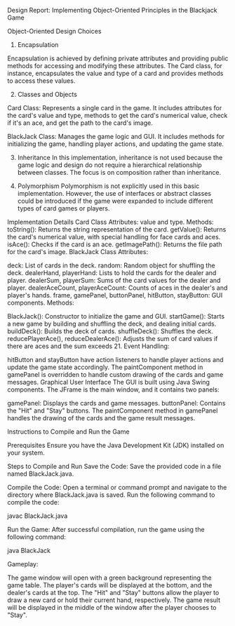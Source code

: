 Design Report: Implementing Object-Oriented Principles in the Blackjack Game

Object-Oriented Design Choices

1. Encapsulation

Encapsulation is achieved by defining private attributes and providing public methods for accessing and modifying these attributes. The Card class, for instance, encapsulates the value and type of a card and provides methods to access these values.

2. Classes and Objects

Card Class: Represents a single card in the game. It includes attributes for the card's value and type, methods to get the card's numerical value, check if it's an ace, and get the path to the card's image.

BlackJack Class: Manages the game logic and GUI. It includes methods for initializing the game, handling player actions, and updating the game state.

3. Inheritance
In this implementation, inheritance is not used because the game logic and design do not require a hierarchical relationship between classes. The focus is on composition rather than inheritance.

4. Polymorphism
Polymorphism is not explicitly used in this basic implementation. However, the use of interfaces or abstract classes could be introduced if the game were expanded to include different types of card games or players.

Implementation Details
Card Class
Attributes: value and type.
Methods:
toString(): Returns the string representation of the card.
getValue(): Returns the card's numerical value, with special handling for face cards and aces.
isAce(): Checks if the card is an ace.
getImagePath(): Returns the file path for the card's image.
BlackJack Class
Attributes:

deck: List of cards in the deck.
random: Random object for shuffling the deck.
dealerHand, playerHand: Lists to hold the cards for the dealer and player.
dealerSum, playerSum: Sums of the card values for the dealer and player.
dealerAceCount, playerAceCount: Counts of aces in the dealer's and player's hands.
frame, gamePanel, buttonPanel, hitButton, stayButton: GUI components.
Methods:

BlackJack(): Constructor to initialize the game and GUI.
startGame(): Starts a new game by building and shuffling the deck, and dealing initial cards.
buildDeck(): Builds the deck of cards.
shuffleDeck(): Shuffles the deck.
reducePlayerAce(), reduceDealerAce(): Adjusts the sum of card values if there are aces and the sum exceeds 21.
Event Handling:

hitButton and stayButton have action listeners to handle player actions and update the game state accordingly.
The paintComponent method in gamePanel is overridden to handle custom drawing of the cards and game messages.
Graphical User Interface
The GUI is built using Java Swing components. The JFrame is the main window, and it contains two panels:

gamePanel: Displays the cards and game messages.
buttonPanel: Contains the "Hit" and "Stay" buttons.
The paintComponent method in gamePanel handles the drawing of the cards and the game result messages.

Instructions to Compile and Run the Game

Prerequisites
Ensure you have the Java Development Kit (JDK) installed on your system.

Steps to Compile and Run
Save the Code: Save the provided code in a file named BlackJack.java.

Compile the Code:
Open a terminal or command prompt and navigate to the directory where BlackJack.java is saved. Run the following command to compile the code:

javac BlackJack.java

Run the Game:
After successful compilation, run the game using the following command:

java BlackJack

Gameplay:

The game window will open with a green background representing the game table.
The player's cards will be displayed at the bottom, and the dealer's cards at the top.
The "Hit" and "Stay" buttons allow the player to draw a new card or hold their current hand, respectively.
The game result will be displayed in the middle of the window after the player chooses to "Stay".